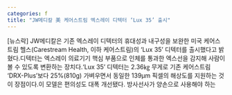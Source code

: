 ```yaml
---
categories: f
title: "JW메디칼 美 케어스트림 엑스레이 디텍터 ‘Lux 35’ 출시"
---
```

[뉴스락] JW메디칼은 기존 엑스레이 디텍터의 휴대성과 내구성을 보완한 미국 케어스트림 헬스(Carestream Health, 이하 케어스트림)의 ‘Lux 35’ 디텍터를 출시했다고 밝혔다.디텍터는 엑스레이 의료기기 핵심 부품으로 인체를 통과한 엑스선을 감지해 사람이 볼 수 있도록 변환하는 장치다.‘Lux 35’ 디텍터는 2.36㎏ 무게로 기존 케어스트림 ‘DRX-Plus’보다 25%(810g) 가벼우면서 동일한 139μm 픽셀의 해상도를 지원하는 것이 장점이다.이 모델은 편의성도 대폭 개선됐다. 방사선사가 양손으로 사용해야 하는